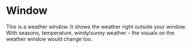 # Window

This is a weather window. It shows the weather right outside your window. With seasons, temperature, windy/sunny weather – the visuals on the weather window would change too.
